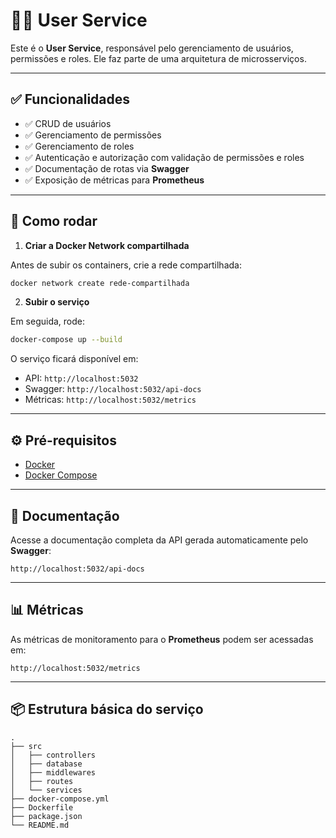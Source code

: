 
# 🧑‍💻 User Service

Este é o **User Service**, responsável pelo gerenciamento de usuários, permissões e roles. Ele faz parte de uma arquitetura de microsserviços.

---

## ✅ Funcionalidades

- ✅ CRUD de usuários
- ✅ Gerenciamento de permissões
- ✅ Gerenciamento de roles
- ✅ Autenticação e autorização com validação de permissões e roles
- ✅ Documentação de rotas via **Swagger**
- ✅ Exposição de métricas para **Prometheus**

---

## 🚀 Como rodar

1. **Criar a Docker Network compartilhada**

Antes de subir os containers, crie a rede compartilhada:

```bash
docker network create rede-compartilhada
```

2. **Subir o serviço**

Em seguida, rode:

```bash
docker-compose up --build
```

O serviço ficará disponível em:

- API: `http://localhost:5032`
- Swagger: `http://localhost:5032/api-docs`
- Métricas: `http://localhost:5032/metrics`

---

## ⚙️ Pré-requisitos

- [Docker](https://www.docker.com/)
- [Docker Compose](https://docs.docker.com/compose/)

---

## 📖 Documentação

Acesse a documentação completa da API gerada automaticamente pelo **Swagger**:

```
http://localhost:5032/api-docs
```

---

## 📊 Métricas

As métricas de monitoramento para o **Prometheus** podem ser acessadas em:

```
http://localhost:5032/metrics
```

---

## 📦 Estrutura básica do serviço

```
.
├── src
│   ├── controllers
│   ├── database
│   ├── middlewares
│   ├── routes
│   └── services
├── docker-compose.yml
├── Dockerfile
├── package.json
└── README.md
```